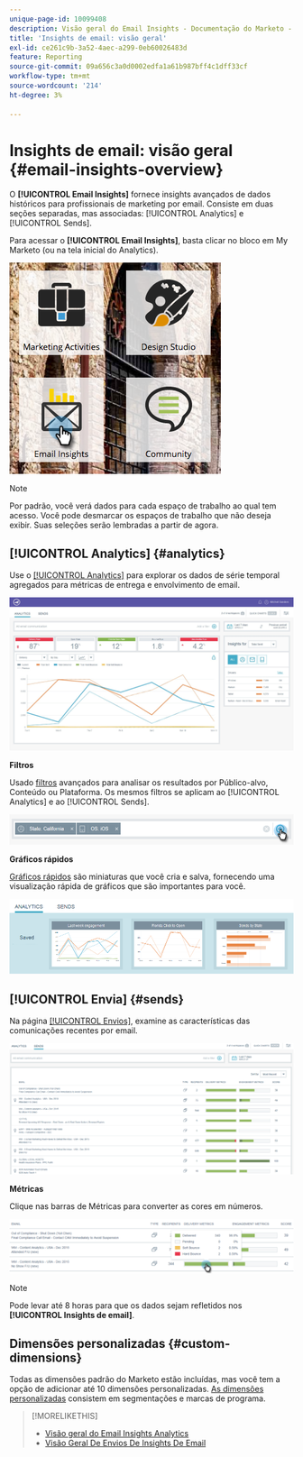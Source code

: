 ```yaml
---
unique-page-id: 10099408
description: Visão geral do Email Insights - Documentação do Marketo - Documentação do produto
title: 'Insights de email: visão geral'
exl-id: ce261c9b-3a52-4aec-a299-0eb60026483d
feature: Reporting
source-git-commit: 09a656c3a0d0002edfa1a61b987bff4c1dff33cf
workflow-type: tm+mt
source-wordcount: '214'
ht-degree: 3%

---
```


# Insights de email: visão geral {#email-insights-overview}

O **[!UICONTROL Email Insights]** fornece insights avançados de dados históricos para profissionais de marketing por email. Consiste em duas seções separadas, mas associadas: [!UICONTROL Analytics] e [!UICONTROL Sends].

Para acessar o **[!UICONTROL Email Insights]**, basta clicar no bloco em My Marketo (ou na tela inicial do Analytics).

![](assets/icon.png)

>[!NOTE]
>
>Por padrão, você verá dados para cada espaço de trabalho ao qual tem acesso. Você pode desmarcar os espaços de trabalho que não deseja exibir. Suas seleções serão lembradas a partir de agora.

## [!UICONTROL Analytics] {#analytics}

Use o [[!UICONTROL Analytics]](/help/marketo/product-docs/reporting/email-insights/email-insights-analytics-overview.md) para explorar os dados de série temporal agregados para métricas de entrega e envolvimento de email.

![](assets/emailanalytics.jpg)

**Filtros**

Usado [filtros](/help/marketo/product-docs/reporting/email-insights/filtering-in-email-insights.md) avançados para analisar os resultados por Público-alvo, Conteúdo ou Plataforma. Os mesmos filtros se aplicam ao [!UICONTROL Analytics] e ao [!UICONTROL Sends].

![](assets/filter.png)

**Gráficos rápidos**

[Gráficos rápidos](/help/marketo/product-docs/reporting/email-insights/email-insights-quick-charts.md) são miniaturas que você cria e salva, fornecendo uma visualização rápida de gráficos que são importantes para você.

![](assets/three.png)

## [!UICONTROL Envia] {#sends}

Na página [[!UICONTROL Envios]](/help/marketo/product-docs/reporting/email-insights/email-insights-sends-overview.md), examine as características das comunicações recentes por email.

![](assets/two.png)

**Métricas**

Clique nas barras de Métricas para converter as cores em números.

![](assets/delivery-metrics.png)

>[!NOTE]
>
>Pode levar até 8 horas para que os dados sejam refletidos nos **[!UICONTROL Insights de email]**.

## Dimensões personalizadas {#custom-dimensions}

Todas as dimensões padrão do Marketo estão incluídas, mas você tem a opção de adicionar até 10 dimensões personalizadas. [As dimensões personalizadas](/help/marketo/product-docs/reporting/email-insights/custom-dimensions-for-email-insights.md) consistem em segmentações e marcas de programa.

>[!MORELIKETHIS]
>
>* [Visão geral do Email Insights Analytics](/help/marketo/product-docs/reporting/email-insights/email-insights-analytics-overview.md)
>* [Visão Geral De Envios De Insights De Email](/help/marketo/product-docs/reporting/email-insights/email-insights-sends-overview.md)
